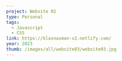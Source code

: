 ```yaml
---
project: Website 02
type: Personal
tags:
  - Javascript
  - CSS
link: https://klasnasman-v2.netlify.com/
year: 2023
thumb: /images/all/website03/website03.jpg
---
```


